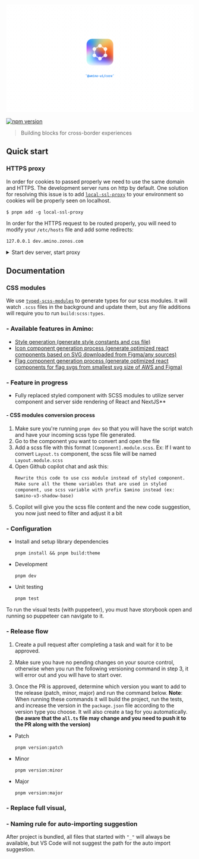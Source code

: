 ![amino logo](./public/logo.png)

[![npm version](https://badge.fury.io/js/@zonos%2Famino.svg)](https://www.npmjs.com/package/@zonos/amino)

> Building blocks for cross-border experiences

## Quick start

### HTTPS proxy

In order for cookies to passed properly we need to use the same domain and HTTPS. The development server runs on http by default. One solution for resolving this issue is to add [`local-ssl-proxy`](https://www.npmjs.com/package/local-ssl-proxy) to your environment so cookies will be properly seen on localhost.

```shell script
$ pnpm add -g local-ssl-proxy
```

In order for the HTTPS request to be routed properly, you will need to modify your `/etc/hosts` file and add some redirects:

```
127.0.0.1 dev.amino.zonos.com
```

<details>
  <summary>Start dev server, start proxy</summary>

In the terminal, run the following:

```sh
$ pnpm dev
```

To also open the browser to the page (https://dev.amino.zonos.com:6007), you can use:
```sh
$ pnpm dev:open
```

</details>

## Documentation

### CSS modules

We use [`typed-scss-modules`](https://www.npmjs.com/package/typed-scss-modules) to generate types for our scss modules. It will watch `.scss` files in the background and update them, but any file additions will require you to run `build:scss:types`.


### - Available features in Amino:
- [Style generation (generate style constants and css file)](./build-utils/css/README.md)
- [Icon component generation process (generate optimized react components based on SVG downloaded from Figma/any sources)](./svgReact/icons/README.md)
- [Flag component generation process (generate optimized react components for flag svgs from smallest svg size of AWS and Figma)](./svgReact/flags/README.md)

### - Feature in progress
- Fully replaced styled component with SCSS modules to utilize server component and server side rendering of React and NextJS**

#### - CSS modules conversion process
1. Make sure you're running `pnpm dev` so that you will have the script watch and have your incoming scss type file generated.
2. Go to the component you want to convert and open the file
3. Add a scss file with this format `[Component].module.scss`. Ex: If I want to convert `Layout.ts` component, the scss file will be named `Layout.module.scss`
4. Open Github copilot chat and ask this:
   ```
   Rewrite this code to use css module instead of styled component. Make sure all the theme variables that are used in styled component, use scss variable with prefix $amino instead (ex: $amino-v3-shadow-base)
   ```
5. Copilot will give you the scss file content and the new code suggestion, you now just need to filter and adjust it a bit

### - Configuration

- Install and setup library dependencies
  ```
  pnpm install && pnpm build:theme
  ```
- Development
  ```
  pnpm dev
  ```
- Unit testing
  ```
  pnpm test
  ```

To run the visual tests (with puppeteer), you must have storybook open and running so puppeteer can navigate to it.

### - Release flow

1. Create a pull request after completing a task and wait for it to be approved.

2. Make sure you have no pending changes on your source control, otherwise when you run the following versioning command in step 3, it will error out and you will have to start over.

3. Once the PR is approved, determine which version you want to add to the release (patch, minor, major) and run the command below.
**Note**: When running these commands it will build the project, run the tests, and increase the version in the `package.json` file according to the version type you choose. It will also create a tag for you automatically. **(be aware that the `all.ts` file may change and you need to push it to the PR along with the version)**

- Patch
  ```
  pnpm version:patch
  ```
- Minor
  ```
  pnpm version:minor
  ```
- Major
  ```
  pnpm version:major
  ```

### - Replace full visual,
### - Naming rule for auto-importing suggestion

After project is bundled, all files that started with `"_"` will always be available, but VS Code will not suggest the path for the auto import suggestion.